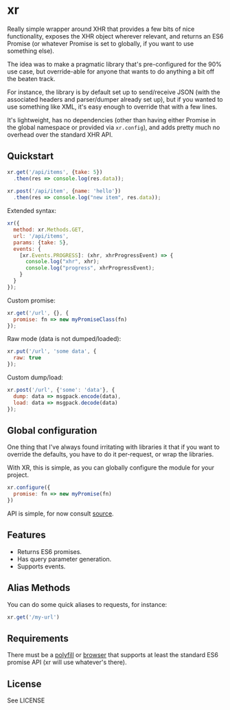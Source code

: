 xr
========

Really simple wrapper around XHR that provides a few bits of nice
functionality, exposes the XHR object wherever relevant, and returns an
ES6 Promise (or whatever Promise is set to globally, if you want to use
something else).

The idea was to make a pragmatic library that's pre-configured for the 90%
use case, but override-able for anyone that wants to do anything
a bit off the beaten track.

For instance, the library is by default set up to send/receive JSON (with
the associated headers and parser/dumper already set up), but if you wanted to
use something like XML, it's easy enough to override that with a few lines.

It's lightweight, has no dependencies (other than having either Promise
in the global namespace or provided via `xr.config`), and adds pretty
much no overhead over the standard XHR API.

Quickstart
----------

```javascript
xr.get('/api/items', {take: 5})
  .then(res => console.log(res.data));
    
xr.post('/api/item', {name: 'hello'})
  .then(res => console.log("new item", res.data));
```

Extended syntax:

```javascript
xr({
  method: xr.Methods.GET,
  url: '/api/items',
  params: {take: 5},
  events: {
    [xr.Events.PROGRESS]: (xhr, xhrProgressEvent) => {
      console.log("xhr", xhr);
      console.log("progress", xhrProgressEvent);
    }
  }
});
```

Custom promise:

```javascript
xr.get('/url', {}, {
  promise: fn => new myPromiseClass(fn)
});
```

Raw mode (data is not dumped/loaded):

```javascript
xr.put('/url', 'some data', {
  raw: true
});
```

Custom dump/load:

```javascript
xr.post('/url', {'some': 'data'}, {
  dump: data => msgpack.encode(data),
  load: data => msgpack.decode(data)
});
```

Global configuration
--------------------

One thing that I've always found irritating with libraries it that if you want to 
override the defaults, you have to do it per-request, or wrap the libraries.

With XR, this is simple, as you can globally configure the module for your project.

```javascript
xr.configure({
  promise: fn => new myPromise(fn)
})
```


API is simple, for now consult [source](https://github.com/radiosilence/xr/blob/master/src/xr.js).

Features
--------

 * Returns ES6 promises.
 * Has query parameter generation.
 * Supports events.

Alias Methods
-------------

You can do some quick aliases to requests, for instance:
    
```javascript
xr.get('/my-url')
```

Requirements
------------

There must be a [polyfill](https://github.com/jakearchibald/es6-promise) or [browser](https://developer.mozilla.org/en-US/docs/Web/JavaScript/Reference/Global_Objects/Promise#Browser_compatibility) that supports at least the standard ES6 promise API
(xr will use whatever's there).

License
-------

See LICENSE
